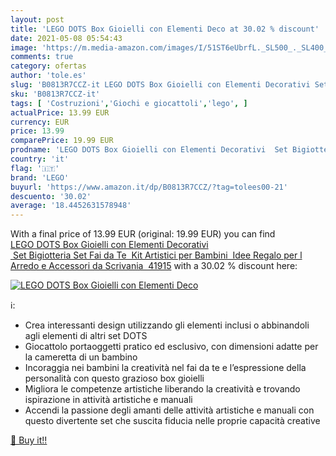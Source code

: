 ```yaml
---
layout: post
title: 'LEGO DOTS Box Gioielli con Elementi Deco at 30.02 % discount'
date: 2021-05-08 05:54:43
image: 'https://m.media-amazon.com/images/I/51ST6eUbrfL._SL500_._SL400_.jpg'
comments: true
category: ofertas
author: 'tole.es'
slug: 'B0813R7CCZ-it LEGO DOTS Box Gioielli con Elementi Decorativi Set...'
sku: 'B0813R7CCZ-it'
tags: [ 'Costruzioni','Giochi e giocattoli','lego', ]
actualPrice: 13.99 EUR
currency: EUR
price: 13.99
comparePrice: 19.99 EUR
prodname: 'LEGO DOTS Box Gioielli con Elementi Decorativi  Set Bigiotteria Set Fai da Te  Kit Artistici per Bambini  Idee Regalo per l Arredo e Accessori da Scrivania  41915'
country: 'it'
flag: '🇮🇹'
brand: 'LEGO'
buyurl: 'https://www.amazon.it/dp/B0813R7CCZ/?tag=tolees00-21'
descuento: '30.02'
average: '18.4452631578948'
---
```


With a final price of 13.99 EUR (original: 19.99 EUR) you can find [LEGO DOTS Box Gioielli con Elementi Decorativi  Set Bigiotteria Set Fai da Te  Kit Artistici per Bambini  Idee Regalo per l Arredo e Accessori da Scrivania  41915](https://www.amazon.it/dp/B0813R7CCZ/?tag=tolees00-21) with a  30.02 % discount here:

[![LEGO DOTS Box Gioielli con Elementi Deco](https://m.media-amazon.com/images/I/51ST6eUbrfL._SL500_._SL400_.jpg)](https://www.amazon.it/dp/B0813R7CCZ/?tag=tolees00-21)

ℹ️:

- Crea interessanti design utilizzando gli elementi inclusi o abbinandoli agli elementi di altri set DOTS
- Giocattolo portaoggetti pratico ed esclusivo, con dimensioni adatte per la cameretta di un bambino
- Incoraggia nei bambini la creatività nel fai da te e l’espressione della personalità con questo grazioso box gioielli
- Migliora le competenze artistiche liberando la creatività e trovando ispirazione in attività artistiche e manuali
- Accendi la passione degli amanti delle attività artistiche e manuali con questo divertente set che suscita fiducia nelle proprie capacità creative

[🛒 Buy it!!](https://www.amazon.it/dp/B0813R7CCZ/?tag=tolees00-21)
